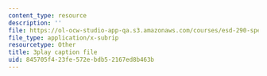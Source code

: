 ```yaml
---
content_type: resource
description: ''
file: https://ol-ocw-studio-app-qa.s3.amazonaws.com/courses/esd-290-special-topics-in-supply-chain-management-spring-2005/845705f423fe572ebdb52167ed8b463b_b9X0osuciZI.vtt
file_type: application/x-subrip
resourcetype: Other
title: 3play caption file
uid: 845705f4-23fe-572e-bdb5-2167ed8b463b
---
```

